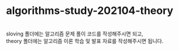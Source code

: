 # algorithms-study-202104-theory
<br>
sloving 폴더에는 알고리즘 문제 풀이 코드를 작성해주시면 되고, <br>
theory 폴더에는 알고리즘 이론 학습 및 발표 자료를 작성해주시면 됩니다. 
